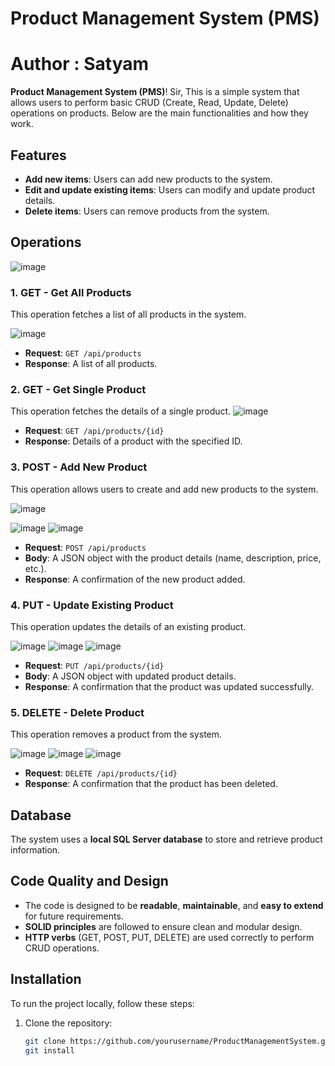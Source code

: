 # Product Management System (PMS)
# Author : Satyam 
**Product Management System (PMS)**!
Sir, This is a simple system that allows users to perform basic CRUD (Create, Read, Update, Delete) operations on products. Below are the main functionalities and how they work.

## Features
- **Add new items**: Users can add new products to the system.
- **Edit and update existing items**: Users can modify and update product details.
- **Delete items**: Users can remove products from the system.

## Operations

![image](https://github.com/user-attachments/assets/f950c25c-387d-422f-b825-5d85f448d793)

### 1. **GET - Get All Products**

This operation fetches a list of all products in the system.

![image](https://github.com/user-attachments/assets/fa426c6f-97e3-43dd-a4a0-9694f56657f7)


- **Request**: `GET /api/products`
- **Response**: A list of all products.

### 2. **GET - Get Single Product**

This operation fetches the details of a single product.
![image](https://github.com/user-attachments/assets/7c8f4c90-b423-49d6-8b77-d0fbe9c49789)




- **Request**: `GET /api/products/{id}`
- **Response**: Details of a product with the specified ID.

### 3. **POST - Add New Product**

This operation allows users to create and add new products to the system.

![image](https://github.com/user-attachments/assets/9a579ef8-7f54-4cc4-b2c9-31b51dbfe271)

![image](https://github.com/user-attachments/assets/d1f2b06f-a3bd-4a52-a09f-2016fdd9d2f2)
![image](https://github.com/user-attachments/assets/0e613397-ca41-4d78-8650-59b7d6127c35)


- **Request**: `POST /api/products`
- **Body**: A JSON object with the product details (name, description, price, etc.).
- **Response**: A confirmation of the new product added.

### 4. **PUT - Update Existing Product**

This operation updates the details of an existing product.

![image](https://github.com/user-attachments/assets/c706ca42-b360-4d3a-ae38-ae2e4f5de844)
![image](https://github.com/user-attachments/assets/1cc816c3-0a6b-41f1-b62a-23e7510fa2d3)
![image](https://github.com/user-attachments/assets/0a283b4f-6c38-4d8e-a81a-02b8c067cf9c)


- **Request**: `PUT /api/products/{id}`
- **Body**: A JSON object with updated product details.
- **Response**: A confirmation that the product was updated successfully.

### 5. **DELETE - Delete Product**

This operation removes a product from the system.

![image](https://github.com/user-attachments/assets/123bc7a8-613b-41b6-9143-cbcf2a1e28a9)
![image](https://github.com/user-attachments/assets/92ec3452-34a7-4921-9474-58f1da239313)
![image](https://github.com/user-attachments/assets/0becab52-aa11-41ba-b011-11e3d37d2ab9)


- **Request**: `DELETE /api/products/{id}`
- **Response**: A confirmation that the product has been deleted.

## Database

The system uses a **local SQL Server database** to store and retrieve product information.

## Code Quality and Design

- The code is designed to be **readable**, **maintainable**, and **easy to extend** for future requirements.
- **SOLID principles** are followed to ensure clean and modular design.
- **HTTP verbs** (GET, POST, PUT, DELETE) are used correctly to perform CRUD operations.

## Installation

To run the project locally, follow these steps:

1. Clone the repository:
   ```bash
   git clone https://github.com/yourusername/ProductManagementSystem.git
   git install
   
